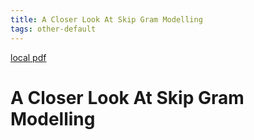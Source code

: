 ```yaml
---
title: A Closer Look At Skip Gram Modelling
tags: other-default
---
```


[local pdf](../../../pdfs/a-closer-look-at-skip-gram-modelling.pdf)

# A Closer Look At Skip Gram Modelling
